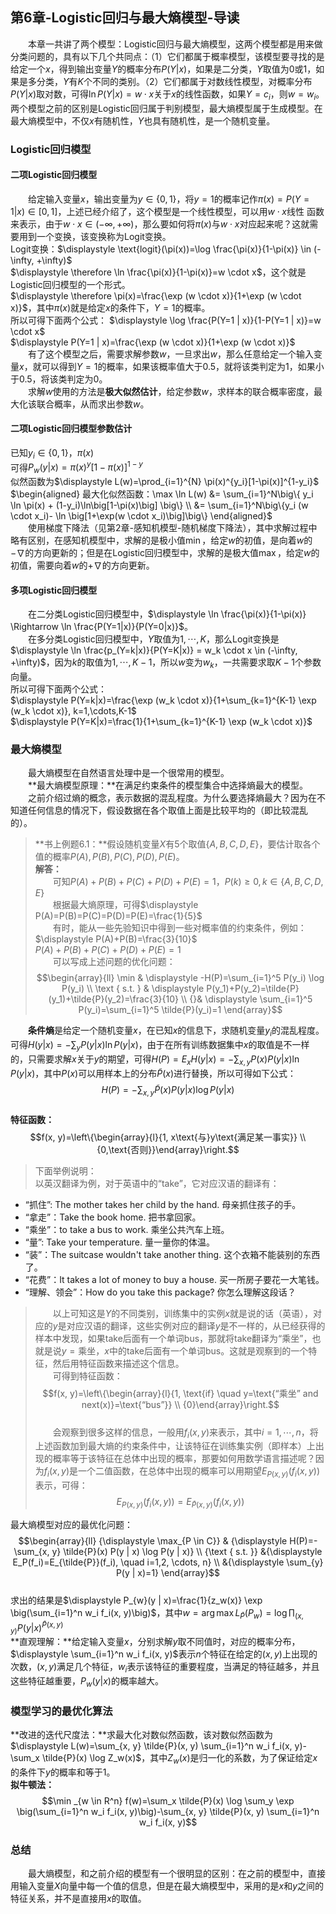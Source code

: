 ﻿## 第6章-Logistic回归与最大熵模型-导读

&emsp;&emsp;本章一共讲了两个模型：Logistic回归与最大熵模型，这两个模型都是用来做分类问题的，具有以下几个共同点：（1）它们都属于概率模型，该模型要寻找的是给定一个$x$，得到输出变量$Y$的概率分布$P(Y|x)$，如果是二分类，$Y$取值为0或1，如果是多分类，$Y$有$K$个不同的类别。（2）它们都属于对数线性模型，对概率分布$P(Y|x)$取对数，可得$\ln P(Y|x)=w \cdot x$关于$x$的线性函数，如果$Y=c_i$，则$w=w_i$。两个模型之前的区别是Logistic回归属于判别模型，最大熵模型属于生成模型。在最大熵模型中，不仅$x$有随机性，$Y$也具有随机性，是一个随机变量。

### Logistic回归模型
#### 二项Logistic回归模型
&emsp;&emsp;给定输入变量$x$，输出变量为$y \in \{0,1\}$，将$y=1$的概率记作$\pi(x)=P(Y=1|x) \in [0,1]$，上述已经介绍了，这个模型是一个线性模型，可以用$w \cdot x$线性 函数来表示，由于$w \cdot x \in (-\infty, +\infty)$，那么要如何将$\pi(x)$与$w \cdot x$对应起来呢？这就需要用到一个变换，该变换称为Logit变换。  
Logit变换：$\displaystyle \text{logit}(\pi(x))=\log \frac{\pi(x)}{1-\pi(x)} \in (-\infty, +\infty)$  
$\displaystyle \therefore \ln \frac{\pi(x)}{1-\pi(x)}=w \cdot x$，这个就是Logistic回归模型的一个形式。  
$\displaystyle \therefore \pi(x)=\frac{\exp (w \cdot x)}{1+\exp (w \cdot x)}$，其中$\pi(x)$就是给定$x$的条件下，$Y=1$的概率。  
所以可得下面两个公式：
$\displaystyle \log \frac{P(Y=1 | x)}{1-P(Y=1 | x)}=w \cdot x$  
$\displaystyle P(Y=1 | x)=\frac{\exp (w \cdot x)}{1+\exp (w \cdot x)}$  
&emsp;&emsp;有了这个模型之后，需要求解参数$w$，一旦求出$w$，那么任意给定一个输入变量$x$，就可以得到$Y=1$的概率，如果该概率值大于0.5，就将该类判定为1，如果小于0.5，将该类判定为0。  
&emsp;&emsp;求解$w$使用的方法是**极大似然估计**，给定参数$w$，求样本的联合概率密度，最大化该联合概率，从而求出参数$w$。

#### 二项Logistic回归模型参数估计
已知$y_i \in \{0,1\}$，$\pi(x)$  
可得$P_w(y|x)=\pi(x)^y[1-\pi(x)]^{1-y}$  
似然函数为$\displaystyle L(w)=\prod_{i=1}^{N} \pi(x)^{y_i}[1-\pi(x)]^{1-y_i}$  
$\begin{aligned} 最大化似然函数：\max \ln L(w)
&= \sum_{i=1}^N\big\{ y_i \ln \pi(x) + (1-y_i)\ln\big[1-\pi(x)\big] \big\} \\
&= \sum_{i=1}^N\big\{y_i (w \cdot x_i)- \ln \big[1+\exp(w \cdot x_i)\big]\big\}
\end{aligned}$  
&emsp;&emsp;使用梯度下降法（见第2章-感知机模型-随机梯度下降法），其中求解过程中略有区别，在感知机模型中，求解的是极小值$\min$，给定$w$的初值，是向着$w$的$-\nabla$的方向更新的；但是在Logistic回归模型中，求解的是极大值$\max$，给定$w$的初值，需要向着$w$的$+\nabla$的方向更新。  

#### 多项Logistic回归模型
&emsp;&emsp;在二分类Logistic回归模型中，$\displaystyle \ln \frac{\pi(x)}{1-\pi(x)} \Rightarrow \ln \frac{P(Y=1|x)}{P(Y=0|x)}$。  
&emsp;&emsp;在多分类Logistic回归模型中，$Y$取值为$1,\cdots,K$，那么Logit变换是$\displaystyle \ln \frac{p_(Y=k|x)}{P(Y=K|x)} = w_k \cdot x \in (-\infty, +\infty)$，因为$k$的取值为$1,\cdots, K-1$，所以$w$变为$w_k$，一共需要求取$K-1$个参数向量。  
所以可得下面两个公式：  
$\displaystyle P(Y=k|x)=\frac{\exp (w_k \cdot x)}{1+\sum_{k=1}^{K-1} \exp (w_k \cdot x)}, k=1,\cdots,K-1$   
$\displaystyle P(Y=K|x)=\frac{1}{1+\sum_{k=1}^{K-1} \exp (w_k \cdot x)}$  

### 最大熵模型
&emsp;&emsp;最大熵模型在自然语言处理中是一个很常用的模型。  
&emsp;&emsp;**最大熵模型原理：**在满足约束条件的模型集合中选择熵最大的模型。  
&emsp;&emsp;之前介绍过熵的概念，表示数据的混乱程度。为什么要选择熵最大？因为在不知道任何信息的情况下，假设数据在各个取值上面是比较平均的（即比较混乱的）。  

> **书上例题6.1：**假设随机变量$X$有5个取值$\{A,B,C,D,E\}$，要估计取各个值的概率$P(A),P(B),P(C),P(D),P(E)$。  
**解答：**  
&emsp;&emsp;可知$P(A)+P(B)+P(C)+P(D)+P(E)=1，P(k) \geqslant 0,k \in \{A,B,C,D,E\}$  
&emsp;&emsp;根据最大熵原理，可得$\displaystyle P(A)=P(B)=P(C)=P(D)=P(E)=\frac{1}{5}$  
&emsp;&emsp;有时，能从一些先验知识中得到一些对概率值的约束条件，例如：  
$\displaystyle P(A)+P(B)=\frac{3}{10}$  
$P(A)+P(B)+P(C)+P(D)+P(E)=1$  
&emsp;&emsp;可以写成上述问题的优化问题：  
$$\begin{array}{ll}
\min & \displaystyle -H(P)=\sum_{i=1}^5 P(y_i) \log P(y_i) \\ 
\text { s.t. } & \displaystyle P(y_1)+P(y_2)=\tilde{P}(y_1)+\tilde{P}(y_2)=\frac{3}{10} \\ 
{}& \displaystyle \sum_{i=1}^5 P(y_i)=\sum_{i=1}^5 \tilde{P}(y_i)=1
\end{array}$$  

&emsp;&emsp;**条件熵**是给定一个随机变量$x$，在已知$x$的信息下，求随机变量$y_i$的混乱程度。可得$\displaystyle H(y | x)=-\sum_y P(y | x) \ln P(y | x)$，由于在所有训练数据集中$x$的取值是不一样的，只需要求解$x$关于$y$的期望，可得$\displaystyle H(P)=E_{x} H(y | x)=-\sum_{x,y} P(x) P(y | x) \ln P(y | x)$，其中$P(x)$可以用样本上的分布$\tilde{P}(x)$进行替换，所以可得如下公式：
$$\displaystyle H(P)=-\sum_{x, y} \tilde{P}(x) P(y | x) \log P(y | x)$$  
**特征函数：**
$$f(x, y)=\left\{\begin{array}{l}{1, x\text{与}y\text{满足某一事实}} \\ {0,\text{否则}}\end{array}\right.$$  

> 下面举例说明：  
以英汉翻译为例，对于英语中的“take”，它对应汉语的翻译有：  
- “抓住”: The mother takes her child by the hand. 母亲抓住孩子的手。
- “拿走”：Take the book home. 把书拿回家。
- “乘坐”：to take a bus to work. 乘坐公共汽车上班。
- “量”: Take your temperature. 量一量你的体温。
- “装”：The suitcase wouldn't take another thing. 这个衣箱不能装别的东西了。
- “花费”：It takes a lot of money to buy a house. 买一所房子要花一大笔钱。
- “理解、领会”：How do you take this package? 你怎么理解这段话？  

> &emsp;&emsp;以上可知这是$Y$的不同类别，训练集中的实例$x$就是说的话（英语），对应的$y$是对应汉语的翻译，这些实例对应的翻译$y$是不一样的，从已经获得的样本中发现，如果take后面有一个单词bus，那就将take翻译为“乘坐”，也就是说$y=\text{乘坐}$，$x$中的take后面有一个单词bus。这就是观察到的一个特征，然后用特征函数来描述这个信息。  
&emsp;&emsp;可得到特征函数：
$$f(x, y)=\left\{\begin{array}{l}{1, \text{if} \quad y=\text{“乘坐” and next(x)}=\text{“bus”}} \\ {0}\end{array}\right.$$  
&emsp;&emsp;会观察到很多这样的信息，一般用$f_i(x,y)$来表示，其中$i=1,\cdots,n$，将上述函数加到最大熵的约束条件中，让该特征在训练集实例（即样本）上出现的概率等于该特征在总体中出现的概率，那要如何用数学语言描述呢？因为$f_i(x,y)$是一个二值函数，在总体中出现的概率可以用期望$E_{P(x,y)}(f_i(x,y))$表示，可得：
$$E_{P(x,y)}(f_i(x,y))=E_{\tilde{P}(x,y)}(f_i(x,y))$$  

最大熵模型对应的最优化问题：  
$$\begin{array}{ll}
{\displaystyle \max_{P \in C}} & {\displaystyle H(P)=-\sum_{x, y} \tilde{P}(x) P(y | x) \log P(y | x)} \\ 
{\text { s.t. }} &{\displaystyle E_P(f_i)=E_{\tilde{P}}(f_i), \quad i=1,2, \cdots, n} \\  
&{\displaystyle \sum_{y} P(y | x)=1}
\end{array}$$  
求出的结果是$\displaystyle P_{w}(y | x)=\frac{1}{z_w(x)} \exp \big(\sum_{i=1}^n w_i f_i(x, y)\big)$，其中$\displaystyle w=\arg \max L_\tilde{P}(P_w)=\log \prod_{(x,y)} P(y | x)^{\tilde{P}(x, y)}$  
**直观理解：**给定输入变量$x$，分别求解$y$取不同值时，对应的概率分布，$\displaystyle \sum_{i=1}^n w_i f_i(x, y)$表示$n$个特征在给定的$(x,y)$上出现的次数，$(x,y)$满足几个特征，$w_i$表示该特征的重要程度，当满足的特征越多，并且这些特征越重要，$P_{w}(y | x)$的概率越大。

### 模型学习的最优化算法
**改进的迭代尺度法：**求最大化对数似然函数，该对数似然函数为$\displaystyle L(w)=\sum_{x, y} \tilde{P}(x, y) \sum_{i=1}^n w_i f_i(x, y)-\sum_x \tilde{P}(x) \log Z_w(x)$，其中$Z_w(x)$是归一化的系数，为了保证给定$x$的条件下$y$的概率和等于1。  
**拟牛顿法：**$$\min _{w \in R^n} f(w)=\sum_x \tilde{P}(x) \log \sum_y \exp \big(\sum_{i=1}^n w_i f_i(x, y)\big)-\sum_{x, y} \tilde{P}(x, y) \sum_{i=1}^n w_i f_i(x, y)$$

### 总结
&emsp;&emsp;最大熵模型，和之前介绍的模型有一个很明显的区别：在之前的模型中，直接用输入变量$X$向量中每一个值的信息，但是在最大熵模型中，采用的是$x$和$y$之间的特征关系，并不是直接用$x$的取值。